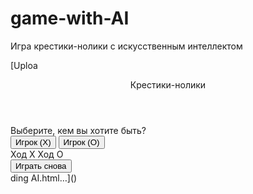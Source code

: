# game-with-AI
Игра крестики-нолики с искусственным интеллектом

[Uploa<!DOCTYPE html>
<html lang="ru">
<head>
    <meta charset="UTF-8"> <!--подключение кодировки-->
    <title>Игра "Крестики-нолики" | Coursme</title>
    <link rel="stylesheet" href="AI.css">
    <link rel="stylesheet" href="https://cdnjs.cloudflare.com/ajax/libs/font-awesome/5.15.3/css/all.min.css"/>
</head>
<body>
  <!-- окно выбора -->
  <div class="select-box"> <!-- блок для сайта-->
    <header>Крестики-нолики</header> <!-- черный квадратик-->
    <div class="content"> <!-- контент блока-->
      <div class="title">Выберите, кем вы хотите быть?</div>
      <div class="options">
        <button class="playerX">Игрок (X)</button>
        <button class="playerO">Игрок (O)</button>
      </div>
    </div>
  </div>

  <!-- игровое поле -->
  <div class="play-board">
    <div class="details">
      <div class="players">
        <span class="Xturn">Ход X</span>
        <span class="Oturn">Ход O</span>
        <div class="slider"></div>
      </div>
    </div>
    <div class="play-area">
      <section>
        <span class="box1"></span>
        <span class="box2"></span>
        <span class="box3"></span>
      </section>
      <section>
        <span class="box4"></span>
        <span class="box5"></span>
        <span class="box6"></span>
      </section>
      <section>
        <span class="box7"></span>
        <span class="box8"></span>
        <span class="box9"></span>
      </section>
    </div>
  </div>

  <!-- окно результата -->
  <div class="result-box">
    <div class="won-text"></div>
    <div class="btn"><button>Играть снова</button></div>
  </div>

  <script src="script.js"></script>
</body>
</html>ding AI.html…]()
